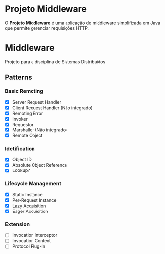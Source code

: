 # Projeto Middleware

O **Projeto Middleware** é uma aplicação de middleware simplificada em Java que permite gerenciar requisições HTTP.

# Middleware
Projeto para a disciplina de Sistemas Distribuídos

## Patterns

### Basic Remoting 
- [x] Server Request Handler
- [x] Client Request Handler (Não integrado)
- [x] Remoting Error
- [x] Invoker
- [x] Requestor
- [x] Marshaller (Não integrado)
- [x] Remote Object

### Idetification
- [x] Object ID
- [x] Absolute Object Reference
- [x] Lookup?

### Lifecycle Management
- [x] Static Instance
- [x] Per-Request Instance
- [x] Lazy Acquisition
- [x] Eager Acquisition

### Extension
- [ ] Invocation Interceptor
- [ ] Invocation Context
- [ ] Protocol Plug-In
